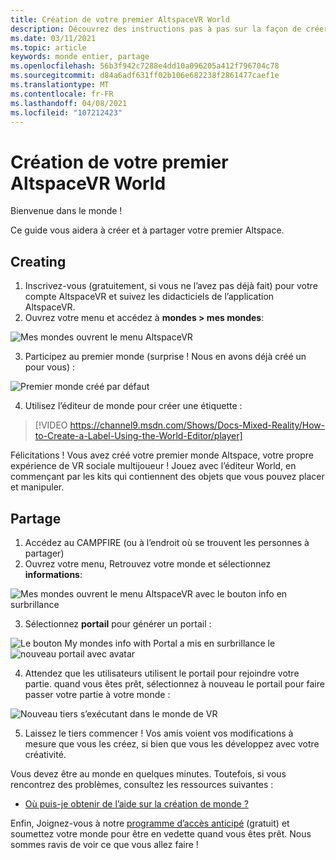 ```yaml
---
title: Création de votre premier AltspaceVR World
description: Découvrez des instructions pas à pas sur la façon de créer et de partager vos mondes AltspaceVR dans le monde entier.
ms.date: 03/11/2021
ms.topic: article
keywords: monde entier, partage
ms.openlocfilehash: 56b3f942c7288e4dd10a096205a412f796704c78
ms.sourcegitcommit: d84a6adf631ff02b106e682238f2861477caef1e
ms.translationtype: MT
ms.contentlocale: fr-FR
ms.lasthandoff: 04/08/2021
ms.locfileid: "107212423"
---
```

# <a name="creating-your-first-altspacevr-world"></a>Création de votre premier AltspaceVR World

Bienvenue dans le monde !

Ce guide vous aidera à créer et à partager votre premier Altspace.

## <a name="creating"></a>Creating

1. Inscrivez-vous (gratuitement, si vous ne l’avez pas déjà fait) pour votre compte AltspaceVR et suivez les didacticiels de l’application AltspaceVR.
2. Ouvrez votre menu et accédez à **mondes > mes mondes**:

![Mes mondes ouvrent le menu AltspaceVR](images/world-building-img-01.png)

3. Participez au premier monde (surprise ! Nous en avons déjà créé un pour vous) :

![Premier monde créé par défaut](images/world-building-img-02.png)

4. Utilisez l’éditeur de monde pour créer une étiquette :

> [!VIDEO https://channel9.msdn.com/Shows/Docs-Mixed-Reality/How-to-Create-a-Label-Using-the-World-Editor/player]

Félicitations ! Vous avez créé votre premier monde Altspace, votre propre expérience de VR sociale multijoueur ! Jouez avec l’éditeur World, en commençant par les kits qui contiennent des objets que vous pouvez placer et manipuler.

## <a name="sharing"></a>Partage

1. Accédez au CAMPFIRE (ou à l’endroit où se trouvent les personnes à partager)
2. Ouvrez votre menu, Retrouvez votre monde et sélectionnez **informations**:

![Mes mondes ouvrent le menu AltspaceVR avec le bouton info en surbrillance](images/world-building-img-03.png)

3. Sélectionnez **portail** pour générer un portail :

![Le bouton My mondes info with Portal a mis en surbrillance le ](images/world-building-img-04.png)
 ![ nouveau portail avec avatar](images/world-building-img-05.png)

4. Attendez que les utilisateurs utilisent le portail pour rejoindre votre partie. quand vous êtes prêt, sélectionnez à nouveau le portail pour faire passer votre partie à votre monde :

![Nouveau tiers s’exécutant dans le monde de VR](images/world-building-img-06.png)

5. Laissez le tiers commencer ! Vos amis voient vos modifications à mesure que vous les créez, si bien que vous les développez avec votre créativité.

Vous devez être au monde en quelques minutes. Toutefois, si vous rencontrez des problèmes, consultez les ressources suivantes :
* [Où puis-je obtenir de l’aide sur la création de monde ?](getting-help.md)

Enfin, Joignez-vous à notre [programme d’accès anticipé](early-access.md) (gratuit) et soumettez votre monde pour être en vedette quand vous êtes prêt. Nous sommes ravis de voir ce que vous allez faire !